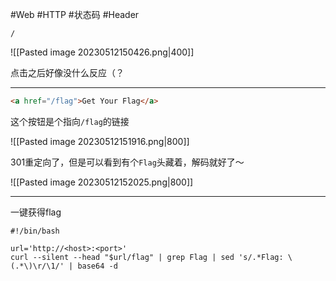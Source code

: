 #Web #HTTP #状态码 #Header

```
/
```

![[Pasted image 20230512150426.png|400]]

点击之后好像没什么反应（？

---

```html
<a href="/flag">Get Your Flag</a>
```

这个按钮是个指向`/flag`的链接

![[Pasted image 20230512151916.png|800]]

301重定向了，但是可以看到有个`Flag`头藏着，解码就好了～

![[Pasted image 20230512152025.png|800]]

---

一键获得flag

```shell
#!/bin/bash

url='http://<host>:<port>'
curl --silent --head "$url/flag" | grep Flag | sed 's/.*Flag: \(.*\)\r/\1/' | base64 -d
```